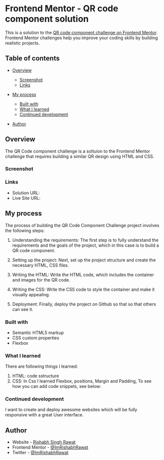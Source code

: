 # Frontend Mentor - QR code component solution

This is a solution to the [QR code component challenge on Frontend Mentor](https://www.frontendmentor.io/challenges/qr-code-component-iux_sIO_H). Frontend Mentor challenges help you improve your coding skills by building realistic projects. 

## Table of contents

- [Overview](#overview)
  - [Screenshot](#screenshot)
  - [Links](#links)
- [My process](#my-process)
  - [Built with](#built-with)
  - [What I learned](#what-i-learned)
  - [Continued development](#continued-development)

- [Author](#author)


## Overview
The QR Code component challenge is a soltuion to the Frontend Mentor challenge that requires building a similar QR design using HTML and CSS.  

### Screenshot
[](images\Screenshot.png)
### Links

- Solution URL: [](https://www.frontendmentor.io/profile/ImRishabhRawat/solutions)
- Live Site URL: [](https://imrishabhrawat.github.io/qr-scanner/)

## My process
The process of building the QR Code Component Challenge project involves the following steps:

1. Understanding the requirements: The first step is to fully understand the requirements and the goals of the project, which in this case is to build a QR code component.

2. Setting up the project: Next, set up the project structure and create the necessary HTML, CSS files.

3. Writing the HTML: Write the HTML code, which includes the container and images for the  QR code.

4. Writing the CSS: Write the CSS code to style the container and make it visually appealing.

5. Deployment: Finally, deploy the project on Github so that so that others can see it.

### Built with

- Semantic HTML5 markup
- CSS custom properties
- Flexbox


### What I learned

There are following things I learned:

1. HTML: code sstructure
2. CSS: In Css I learned Flexbox, positions, Margin and Padding, 
To see how you can add code snippets, see below:


### Continued development

I want to create and deploy awesome websites which will be fully responsive with a great User interface. 

## Author

- Website - [Rishabh Singh Rawat](https://imrishabhrawat.github.io/cv/)
- Frontend Mentor - [@ImRishabhRawat](https://www.frontendmentor.io/profile/ImRishabhRawat)
- Twitter - [@ImRishabhRawat](https://github.com/ImRishabhRawat)
